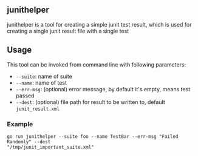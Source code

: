 ## junithelper

junithelper is a tool for creating a simple junit test result, which is
used for creating a single junit result file with a single test

## Usage

This tool can be invoked from command line with following parameters:

- `--suite`: name of suite
- `--name`: name of test
- `--err-msg`: (optional) error message, by default it's empty, means test
  passed
- `--dest`: (optional) file path for result to be written to, default
  `junit_result.xml`

### Example

```
go run junithelper --suite foo --name TestBar --err-msg "Failed Randomly" --dest
"/tmp/junit_important_suite.xml"
```
